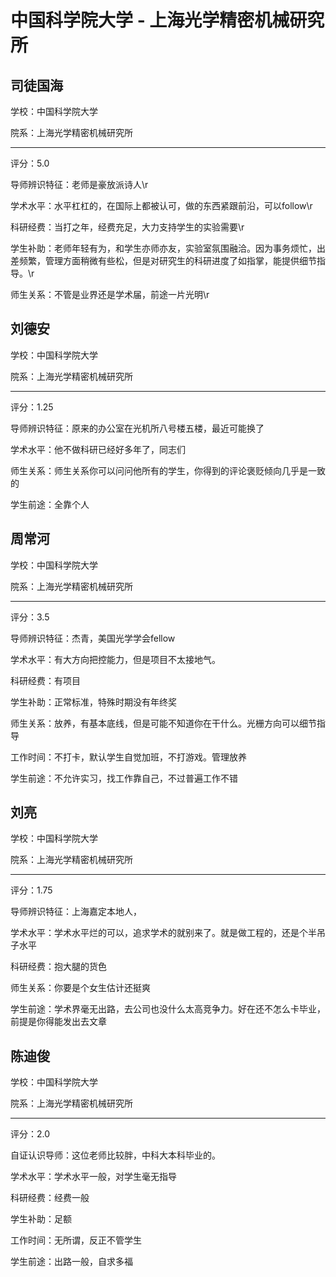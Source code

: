 # 中国科学院大学 - 上海光学精密机械研究所

## 司徒国海

学校：中国科学院大学

院系：上海光学精密机械研究所

* * *

评分：5.0

导师辨识特征：老师是豪放派诗人\r

学术水平：水平杠杠的，在国际上都被认可，做的东西紧跟前沿，可以follow\r

科研经费：当打之年，经费充足，大力支持学生的实验需要\r

学生补助：老师年轻有为，和学生亦师亦友，实验室氛围融洽。因为事务烦忙，出差频繁，管理方面稍微有些松，但是对研究生的科研进度了如指掌，能提供细节指导。\r

师生关系：不管是业界还是学术届，前途一片光明\r

## 刘德安

学校：中国科学院大学

院系：上海光学精密机械研究所

* * *

评分：1.25

导师辨识特征：原来的办公室在光机所八号楼五楼，最近可能换了

学术水平：他不做科研已经好多年了，同志们

师生关系：师生关系你可以问问他所有的学生，你得到的评论褒贬倾向几乎是一致的

学生前途：全靠个人

## 周常河

学校：中国科学院大学

院系：上海光学精密机械研究所

* * *

评分：3.5

导师辨识特征：杰青，美国光学学会fellow

学术水平：有大方向把控能力，但是项目不太接地气。

科研经费：有项目

学生补助：正常标准，特殊时期没有年终奖

师生关系：放养，有基本底线，但是可能不知道你在干什么。光栅方向可以细节指导

工作时间：不打卡，默认学生自觉加班，不打游戏。管理放养

学生前途：不允许实习，找工作靠自己，不过普遍工作不错

## 刘亮

学校：中国科学院大学

院系：上海光学精密机械研究所

* * *

评分：1.75

导师辨识特征：上海嘉定本地人，

学术水平：学术水平烂的可以，追求学术的就别来了。就是做工程的，还是个半吊子水平

科研经费：抱大腿的货色

师生关系：你要是个女生估计还挺爽

学生前途：学术界毫无出路，去公司也没什么太高竞争力。好在还不怎么卡毕业，前提是你得能发出去文章

## 陈迪俊

学校：中国科学院大学

院系：上海光学精密机械研究所

* * *

评分：2.0

自证认识导师：这位老师比较胖，中科大本科毕业的。

学术水平：学术水平一般，对学生毫无指导

科研经费：经费一般

学生补助：足额

工作时间：无所谓，反正不管学生

学生前途：出路一般，自求多福